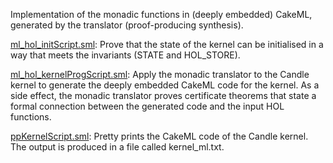 Implementation of the monadic functions in (deeply embedded) CakeML,
generated by the translator (proof-producing synthesis).

[ml_hol_initScript.sml](ml_hol_initScript.sml):
Prove that the state of the kernel can be initialised in a way that
meets the invariants (STATE and HOL_STORE).

[ml_hol_kernelProgScript.sml](ml_hol_kernelProgScript.sml):
Apply the monadic translator to the Candle kernel to generate the
deeply embedded CakeML code for the kernel. As a side effect, the
monadic translator proves certificate theorems that state a formal
connection between the generated code and the input HOL functions.

[ppKernelScript.sml](ppKernelScript.sml):
Pretty prints the CakeML code of the Candle kernel.
The output is produced in a file called kernel_ml.txt.
